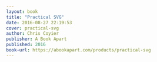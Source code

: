 ```yaml
---
layout: book
title: "Practical SVG"
date: 2016-08-27 22:19:53
cover: practical-svg
author: Chris Coyier
publisher: A Book Apart
published: 2016
book-url: https://abookapart.com/products/practical-svg
---
```

